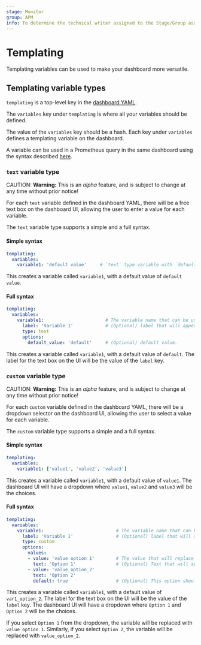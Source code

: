 ```yaml
---
stage: Monitor
group: APM
info: To determine the technical writer assigned to the Stage/Group associated with this page, see https://about.gitlab.com/handbook/engineering/ux/technical-writing/#designated-technical-writers
---
```


# Templating

Templating variables can be used to make your dashboard more versatile.

## Templating variable types

`templating` is a top-level key in the [dashboard YAML](dashboard_yaml.md#dashboard-top-level-properties).

The `variables` key under `templating` is where all your variables should be defined.

The value of the `variables` key should be a hash. Each key under `variables`
defines a templating variable on the dashboard.

A variable can be used in a Prometheus query in the same dashboard using the syntax
described [here](../integrations/prometheus.md#using-variables).

### `text` variable type

CAUTION: **Warning:**
This is an _alpha_ feature, and is subject to change at any time without
prior notice!

For each `text` variable defined in the dashboard YAML, there will be a free text
box on the dashboard UI, allowing the user to enter a value for each variable.

The `text` variable type supports a simple and a full syntax.

#### Simple syntax

```yaml
templating:
  variables:
    variable1: 'default value'     # `text` type variable with `default value` as its default.
```

This creates a variable called `variable1`, with a default value of `default value`.

#### Full syntax

```yaml
templating:
  variables:
    variable1:                       # The variable name that can be used in queries.
      label: 'Variable 1'            # (Optional) label that will appear in the UI for this text box.
      type: text
      options:
        default_value: 'default'     # (Optional) default value.
```

This creates a variable called `variable1`, with a default value of `default`.
The label for the text box on the UI will be the value of the `label` key.

### `custom` variable type

CAUTION: **Warning:**
This is an _alpha_ feature, and is subject to change at any time without
prior notice!

For each `custom` variable defined in the dashboard YAML, there will be a dropdown
selector on the dashboard UI, allowing the user to select a value for each variable.

The `custom` variable type supports a simple and a full syntax.

#### Simple syntax

```yaml
templating:
  variables:
    variable1: ['value1', 'value2', 'value3']
```

This creates a variable called `variable1`, with a default value of `value1`.
The dashboard UI will have a dropdown where `value1`, `value2` and `value3` will
be the choices.

#### Full syntax

```yaml
templating:
  variables:
    variable1:                           # The variable name that can be used in queries.
      label: 'Variable 1'                # (Optional) label that will appear in the UI for this dropdown.
      type: custom
      options:
        values:
        - value: 'value option 1'        # The value that will replace the variable in queries.
          text: 'Option 1'               # (Optional) Text that will appear in the UI dropdown.
        - value: 'value_option_2'
          text: 'Option 2'
          default: true                  # (Optional) This option should be the default value of this variable.
```

This creates a variable called `variable1`, with a default value of `var1_option_2`.
The label for the text box on the UI will be the value of the `label` key.
The dashboard UI will have a dropdown where `Option 1` and `Option 2`
will be the choices.

If you select `Option 1` from the dropdown, the variable will be replaced with `value option 1`.
Similarly, if you select `Option 2`, the variable will be replaced with `value_option_2`.
